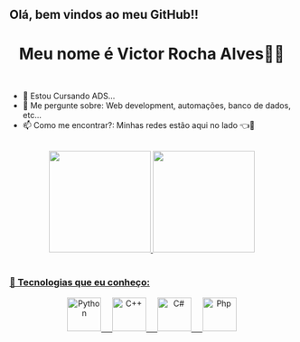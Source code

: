 ## Olá, bem vindos ao meu GitHub!!

<h1 align="center"> Meu nome é Victor Rocha Alves👨‍💻</h1> <br>

- 🌱 Estou Cursando ADS...
- 💬 Me pergunte sobre: Web development, automações, banco de dados, etc...
- 📫 Como me encontrar?: Minhas redes estão aqui no lado 👈🙂 <br><br>

<div>
  <a href="https://beacons.ai/victorralves">
  <div align="center">
    <img height="180" src="https://github-readme-stats.vercel.app/api?username=victorralves&show_icons=true&theme=blue_navy" />
    <img height="180" src="https://github-readme-stats.vercel.app/api/top-langs/?username=victorralves&layout=compact&theme=blue_navy" />
</div><br>

### 🚀 Tecnologias que eu conheço:
<div align="center">
  <img src="https://cdn.jsdelivr.net/gh/devicons/devicon/icons/python/python-original.svg" alt="Python" width="60" height="60"/>
  &nbsp;&nbsp;&nbsp;
  <img src="https://cdn.jsdelivr.net/gh/devicons/devicon/icons/cplusplus/cplusplus-original.svg" alt="C++" width="60" height="60"/>
  &nbsp;&nbsp;&nbsp;
  <img src="https://cdn.jsdelivr.net/gh/devicons/devicon/icons/csharp/csharp-original.svg" alt="C#" width="60" height="60"/>
  &nbsp;&nbsp;&nbsp;
  <img src="https://cdn.jsdelivr.net/gh/devicons/devicon/icons/php/php-original.svg" alt="Php" width="60" height="60"/>
</div>
